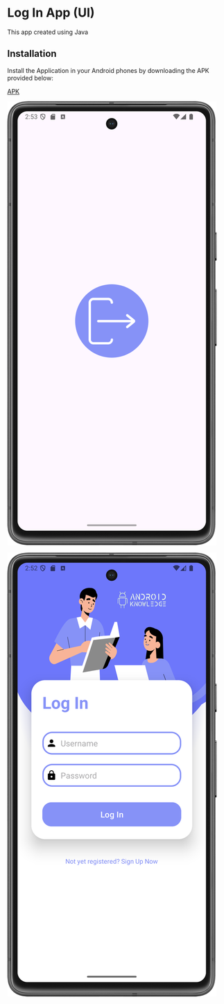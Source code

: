 # Log In App (UI)

This app created using Java

## Installation

Install the Application in your Android phones by downloading the APK provided below:

[APK](https://github.com/eatulrajput/loginscreen-app/blob/master/loginscreen.apk) 

![Screenshot](https://github.com/eatulrajput/loginscreen-app/blob/master/logo.png)

![Screenshot](https://github.com/eatulrajput/loginscreen-app/blob/master/login%20App.png)
